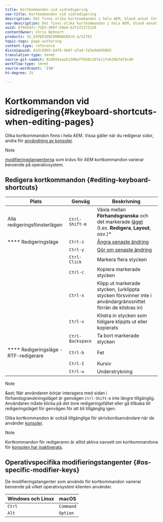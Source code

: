 ```yaml
---
title: Kortkommandon vid sidredigering
seo-title: Kortkommandon vid sidredigering
description: Det finns olika kortkommandon i hela AEM, bland annat för sidredigering
seo-description: Det finns olika kortkommandon i hela AEM, bland annat för sidredigering
uuid: bf9428fc-73b5-499f-b9ed-62fa72272126
contentOwner: Chris Bohnert
products: SG_EXPERIENCEMANAGER/6.4/SITES
topic-tags: page-authoring
content-type: reference
discoiquuid: 6a3c69b5-6df6-4b8f-afa4-7d3e9dd458b5
translation-type: tm+mt
source-git-commit: 02d043aaa51389aff658c287e11fe639b74fdcd0
workflow-type: tm+mt
source-wordcount: '238'
ht-degree: 2%

---
```



# Kortkommandon vid sidredigering{#keyboard-shortcuts-when-editing-pages}

Olika kortkommandon finns i hela AEM. Vissa gäller när du redigerar sidor, andra för [användning av konsoler](/help/sites-authoring/keyboard-shortcuts.md).

>[!NOTE]
>
>[modifieringstangenterna](/help/sites-authoring/page-authoring-keyboard-shortcuts.md#os-specific-modifier-keys) som krävs för AEM kortkommandon varierar beroende på operativsystem.

## Redigera kortkommandon {#editing-keyboard-shortcuts}

| Plats | Genväg | Beskrivning |
|---|---|---|
| Alla redigeringsfönsterlägen | `Ctrl-Shift-m` | Växla mellan **Förhandsgranska** och det markerade [läget](/help/sites-authoring/author-environment-tools.md#page-modes)</a> (t.ex. **Redigera**, **Layout**, osv.)* |
| **** Redigeringsläge | `Ctrl-z` | [Ångra senaste ändring](/help/sites-authoring/editing-content.md#undoing-and-redoing-page-edits) |
|  | `Ctrl-y` | [Gör om senaste ändring](/help/sites-authoring/editing-content.md#undoing-and-redoing-page-edits) |
|  | `Ctrl-Click` | Markera flera stycken |
|  | `Ctrl-c` | Kopiera markerade stycken |
|  | `Ctrl-x` | Klipp ut markerade stycken, (urklippta stycken försvinner inte i användargränssnittet förrän de klistras in) |
|  | `Ctrl-v` | Klistra in stycken som tidigare klippts ut eller kopierats |
|  | `Ctrl-Backspace` | Ta bort markerade stycken |
| **** Redigeringsläge - RTF-redigerare | `Ctrl-b` | Fet |
|  | `Ctrl-I` | Kursiv |
|  | `Ctrl-u` | Understrykning |

>[!NOTE]
>
>&amp;ast; När användaren börjar interagera med sidan i förhandsgranskningsläget är genvägen `Ctrl-Shift-m` inte längre tillgänglig. Användaren måste klicka på det övre redigeringsfältet eller gå tillbaka till redigeringsläget för genvägen för att bli tillgänglig igen.

Olika kortkommandon är också tillgängliga för skrivbordsanvändare när de använder [konsoler](/help/sites-authoring/keyboard-shortcuts.md).

>[!NOTE]
>
>Kortkommandon för redigeraren är alltid aktiva oavsett om kortkommandona för [konsolen har inaktiverats](/help/sites-authoring/keyboard-shortcuts.md#deactivating-keyboard-shortcuts).

## Operativspecifika modifieringstangenter {#os-specific-modifier-keys}

De modifieringstangenter som används för kortkommandon varierar beroende på vilket operativsystem klienten använder.

| Windows och Linux | macOS |
|---|---|
| `Ctrl` | `Command` |
| `Alt` | `Option` |
